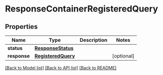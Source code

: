 # ResponseContainerRegisteredQuery

## Properties
Name | Type | Description | Notes
------------ | ------------- | ------------- | -------------
**status** | [**ResponseStatus**](ResponseStatus.md) |  | 
**response** | [**RegisteredQuery**](RegisteredQuery.md) |  | [optional] 

[[Back to Model list]](../README.md#documentation-for-models) [[Back to API list]](../README.md#documentation-for-api-endpoints) [[Back to README]](../README.md)


